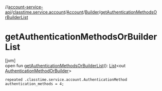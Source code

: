 //[account-service-api](../../../../index.md)/[classtime.service.account](../../index.md)/[Account](../index.md)/[Builder](index.md)/[getAuthenticationMethodsOrBuilderList](get-authentication-methods-or-builder-list.md)

# getAuthenticationMethodsOrBuilderList

[jvm]\
open fun [getAuthenticationMethodsOrBuilderList](get-authentication-methods-or-builder-list.md)(): [List](https://docs.oracle.com/javase/8/docs/api/java/util/List.html)&lt;out [AuthenticationMethodOrBuilder](../../-authentication-method-or-builder/index.md)&gt;

`repeated .classtime.service.account.AuthenticationMethod authentication_methods = 4;`
